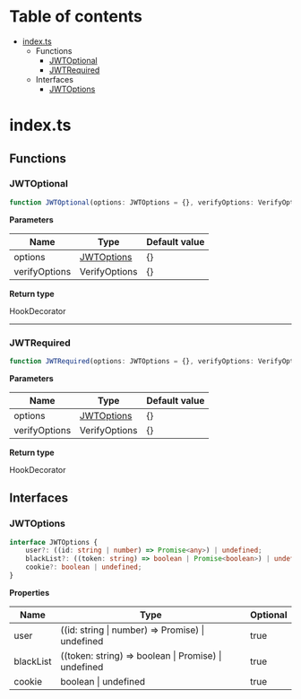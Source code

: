 # Table of contents

* [index.ts][SourceFile-0]
    * Functions
        * [JWTOptional][FunctionDeclaration-0]
        * [JWTRequired][FunctionDeclaration-1]
    * Interfaces
        * [JWTOptions][InterfaceDeclaration-0]

# index.ts

## Functions

### JWTOptional

```typescript
function JWTOptional(options: JWTOptions = {}, verifyOptions: VerifyOptions = {}): HookDecorator;
```

**Parameters**

| Name          | Type                                 | Default value |
| ------------- | ------------------------------------ | ------------- |
| options       | [JWTOptions][InterfaceDeclaration-0] | {}            |
| verifyOptions | VerifyOptions                        | {}            |

**Return type**

HookDecorator

----------

### JWTRequired

```typescript
function JWTRequired(options: JWTOptions = {}, verifyOptions: VerifyOptions = {}): HookDecorator;
```

**Parameters**

| Name          | Type                                 | Default value |
| ------------- | ------------------------------------ | ------------- |
| options       | [JWTOptions][InterfaceDeclaration-0] | {}            |
| verifyOptions | VerifyOptions                        | {}            |

**Return type**

HookDecorator

## Interfaces

### JWTOptions

```typescript
interface JWTOptions {
    user?: ((id: string | number) => Promise<any>) | undefined;
    blackList?: ((token: string) => boolean | Promise<boolean>) | undefined;
    cookie?: boolean | undefined;
}
```

**Properties**

| Name      | Type                                                                  | Optional |
| --------- | --------------------------------------------------------------------- | -------- |
| user      | ((id: string &#124; number) => Promise<any>) &#124; undefined         | true     |
| blackList | ((token: string) => boolean &#124; Promise<boolean>) &#124; undefined | true     |
| cookie    | boolean &#124; undefined                                              | true     |

[SourceFile-0]: index.md#indexts
[FunctionDeclaration-0]: index.md#jwtoptional
[InterfaceDeclaration-0]: index.md#jwtoptions
[FunctionDeclaration-1]: index.md#jwtrequired
[InterfaceDeclaration-0]: index.md#jwtoptions
[InterfaceDeclaration-0]: index.md#jwtoptions